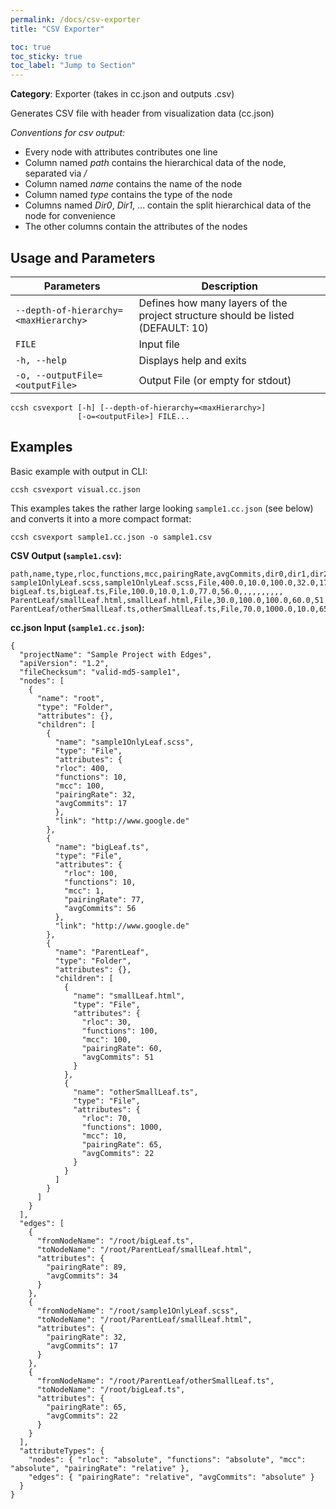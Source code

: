```yaml
---
permalink: /docs/csv-exporter
title: "CSV Exporter"

toc: true
toc_sticky: true
toc_label: "Jump to Section"
---
```


**Category**: Exporter (takes in cc.json and outputs .csv)

Generates CSV file with header from visualization data (cc.json)

_Conventions for csv output:_

- Every node with attributes contributes one line
- Column named _path_ contains the hierarchical data of the node, separated via _/_
- Column named _name_ contains the name of the node
- Column named _type_ contains the type of the node
- Columns named _Dir0_, _Dir1_, ... contain the split hierarchical data of the node for convenience
- The other columns contain the attributes of the nodes

## Usage and Parameters

| Parameters                            | Description                                                                     |
| ------------------------------------- | ------------------------------------------------------------------------------- |
| `--depth-of-hierarchy=<maxHierarchy>` | Defines how many layers of the project structure should be listed (DEFAULT: 10) |
| `FILE`                                | Input file                                                                      |
| `-h, --help`                          | Displays help and exits                                                         |
| `-o, --outputFile=<outputFile>`       | Output File (or empty for stdout)                                               |

```
ccsh csvexport [-h] [--depth-of-hierarchy=<maxHierarchy>]
               [-o=<outputFile>] FILE...
```

## Examples

Basic example with output in CLI:

```
ccsh csvexport visual.cc.json
```

This examples takes the rather large looking `sample1.cc.json` (see below) and converts it into a more compact format:

```
ccsh csvexport sample1.cc.json -o sample1.csv
```

**CSV Output (`sample1.csv`):**

```
path,name,type,rloc,functions,mcc,pairingRate,avgCommits,dir0,dir1,dir2,dir3,dir4,dir5,dir6,dir7,dir8,dir9
sample1OnlyLeaf.scss,sample1OnlyLeaf.scss,File,400.0,10.0,100.0,32.0,17.0,,,,,,,,,,
bigLeaf.ts,bigLeaf.ts,File,100.0,10.0,1.0,77.0,56.0,,,,,,,,,,
ParentLeaf/smallLeaf.html,smallLeaf.html,File,30.0,100.0,100.0,60.0,51.0,ParentLeaf,,,,,,,,,
ParentLeaf/otherSmallLeaf.ts,otherSmallLeaf.ts,File,70.0,1000.0,10.0,65.0,22.0,ParentLeaf,,,,,,,,,
```

**cc.json Input (`sample1.cc.json`):**

```
{
  "projectName": "Sample Project with Edges",
  "apiVersion": "1.2",
  "fileChecksum": "valid-md5-sample1",
  "nodes": [
    {
      "name": "root",
      "type": "Folder",
      "attributes": {},
      "children": [
        {
          "name": "sample1OnlyLeaf.scss",
          "type": "File",
          "attributes": {
          "rloc": 400,
          "functions": 10,
          "mcc": 100,
          "pairingRate": 32,
          "avgCommits": 17
          },
          "link": "http://www.google.de"
        },
        {
          "name": "bigLeaf.ts",
          "type": "File",
          "attributes": {
            "rloc": 100,
            "functions": 10,
            "mcc": 1,
            "pairingRate": 77,
            "avgCommits": 56
          },
          "link": "http://www.google.de"
        },
        {
          "name": "ParentLeaf",
          "type": "Folder",
          "attributes": {},
          "children": [
            {
              "name": "smallLeaf.html",
              "type": "File",
              "attributes": {
                "rloc": 30,
                "functions": 100,
                "mcc": 100,
                "pairingRate": 60,
                "avgCommits": 51
              }
            },
            {
              "name": "otherSmallLeaf.ts",
              "type": "File",
              "attributes": {
                "rloc": 70,
                "functions": 1000,
                "mcc": 10,
                "pairingRate": 65,
                "avgCommits": 22
              }
            }
          ]
        }
      ]
    }
  ],
  "edges": [
    {
      "fromNodeName": "/root/bigLeaf.ts",
      "toNodeName": "/root/ParentLeaf/smallLeaf.html",
      "attributes": {
        "pairingRate": 89,
        "avgCommits": 34
      }
    },
    {
      "fromNodeName": "/root/sample1OnlyLeaf.scss",
      "toNodeName": "/root/ParentLeaf/smallLeaf.html",
      "attributes": {
        "pairingRate": 32,
        "avgCommits": 17
      }
    },
    {
      "fromNodeName": "/root/ParentLeaf/otherSmallLeaf.ts",
      "toNodeName": "/root/bigLeaf.ts",
      "attributes": {
        "pairingRate": 65,
        "avgCommits": 22
      }
    }
  ],
  "attributeTypes": {
    "nodes": { "rloc": "absolute", "functions": "absolute", "mcc": "absolute", "pairingRate": "relative" },
    "edges": { "pairingRate": "relative", "avgCommits": "absolute" }
  }
}
```
